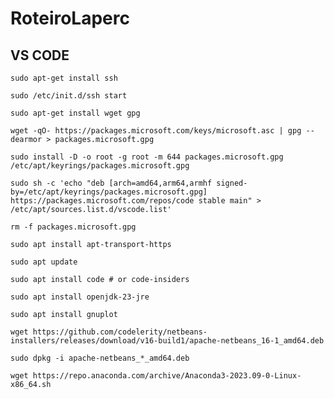 # RoteiroLaperc

## VS CODE

```
sudo apt-get install ssh
```

```
sudo /etc/init.d/ssh start
```

```
sudo apt-get install wget gpg
```

```
wget -qO- https://packages.microsoft.com/keys/microsoft.asc | gpg --dearmor > packages.microsoft.gpg
```

```
sudo install -D -o root -g root -m 644 packages.microsoft.gpg /etc/apt/keyrings/packages.microsoft.gpg
```

```
sudo sh -c 'echo "deb [arch=amd64,arm64,armhf signed-by=/etc/apt/keyrings/packages.microsoft.gpg] https://packages.microsoft.com/repos/code stable main" > /etc/apt/sources.list.d/vscode.list'
```

```
rm -f packages.microsoft.gpg
```

```
sudo apt install apt-transport-https
```

```
sudo apt update
```

```
sudo apt install code # or code-insiders
```

```
sudo apt install openjdk-23-jre
```


```
sudo apt install gnuplot
```

```
wget https://github.com/codelerity/netbeans-installers/releases/download/v16-build1/apache-netbeans_16-1_amd64.deb
```

```
sudo dpkg -i apache-netbeans_*_amd64.deb
```

```
wget https://repo.anaconda.com/archive/Anaconda3-2023.09-0-Linux-x86_64.sh
```


